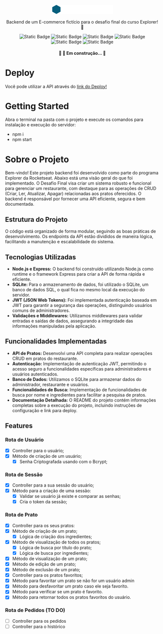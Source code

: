 <p align="center">
    <img src="https://raw.githubusercontent.com/lamenkazu/foodexplorer_frontend/main/src/assets/Brand.png" height="30" width="200" alt="Food Explorer" />
</p>

<p align="center"> Backend de um E-commerce fictício para o desafio final do curso Explorer! 🚀</p>

<div align="center">

![Static Badge](https://img.shields.io/badge/NPM%20-%209.8.0%20-%20%23065E7C)
![Static Badge](https://img.shields.io/badge/Server%20-%20Express%20-%20%23065E7C)
![Static Badge](https://img.shields.io/badge/Database%20-%20SQLite%20-%20%23065E7C)
![Static Badge](https://img.shields.io/badge/QueryBuilder%20-%20Knex%20-%20%23065E7C)
![Static Badge](https://img.shields.io/badge/Authentication%20-%20JWT%20-%20%23065E7C)
![Static Badge](https://img.shields.io/badge/FileUpload%20-%20Multer%20-%20%23065E7C)

</div>

<h4 align="center"> 
	🚧 🚀 Em construção... 🚧
</h4>

# Deploy
Você pode utilizar a API através do [link do Deploy!](https://foodexplorer-backend-or5d.onrender.com)

# Getting Started
Abra o terminal na pasta com o projeto e execute os comandos para instalação e execução do servidor:
- npm i
- npm start


# Sobre o Projeto
Bem-vindo! Este projeto backend foi desenvolvido como parte do programa Explorer da Rocketseat. Abaixo está uma visão geral do que foi implementado.
O Desafio Final visa criar um sistema robusto e funcional para gerenciar um restaurante, com destaque para as operações de CRUD (Criar, Ler, Atualizar, Apagar) relacionadas aos pratos oferecidos. O backend é responsável por fornecer uma API eficiente, segura e bem documentada.

## Estrutura do Projeto
O código está organizado de forma modular, seguindo as boas práticas de desenvolvimento. Os endpoints da API estão divididos de maneira lógica, facilitando a manutenção e escalabilidade do sistema.

## Tecnologias Utilizadas
- **Node.js e Express:** O backend foi construído utilizando Node.js como runtime e o framework Express para criar a API de forma rápida e eficiente.
- **SQLite:** Para o armazenamento de dados, foi utilizado o SQLite, um banco de dados SQL, o qual fica no mesmo local da execução do servidor.
- **JWT (JSON Web Tokens):** Foi implementada autenticação baseada em JWT para garantir a segurança das operações, distinguindo usuários comuns de administradores.
- **Validações e Middlewares:** Utilizamos middlewares para validar entradas e saídas de dados, assegurando a integridade das informações manipuladas pela aplicação.

## Funcionalidades Implementadas
- **API de Pratos:** Desenvolvi uma API completa para realizar operações CRUD em pratos do restaurante.
- **Autenticação:** Implementação de autenticação JWT, permitindo o acesso seguro a funcionalidades específicas para administradores e usuários autenticados.
- **Banco de Dados:** Utilizamos o SQLite para armazenar dados do administrador, restaurante e usuários.
- **Funcionalidades de Busca:** Implementação de funcionalidades de busca por nome e ingredientes para facilitar a pesquisa de pratos.
- **Documentação Detalhada:** O README do projeto contém informações completas sobre a execução do projeto, incluindo instruções de configuração e link para deploy.

## Features
### Rota de Usuário
- [x]  Controller para o usuário;
- [x]  Método de criação de um usuário;
    - [x]  Senha Criptografada usando com o Bcrypt;
### Rota de Sessão
- [x]  Controller para a sua sessão do usuário;
- [x]  Método para a criação de uma sessão:
    - [x]  Validar se usuário já existe e comparar as senhas;
    - [x]  Cria o token da sessão;
### Rota de Prato
- [x]  Controller para os seus pratos:
- [x]  Método de criação de um prato;
    - [x]  Lógica de criação dos ingredientes;
- [x]  Método de visualização de todos os pratos;
    - [x]  Lógica de busca por título do prato;
    - [x]  Lógica de busca por ingredientes;
- [x]  Método de visualização de um prato;
- [x]  Método de edição de um prato;
- [x]  Método de exclusão de um prato;
- [x]  Controller para os pratos favoritos;
- [x]  Método para favoritar um prato se não for um usuário admin
- [x]  Método para desfavoritar um prato caso ele seja favorito.
- [x]  Método para verificar se um prato é favorito.
- [x]  Método para retornar todos os pratos favoritos do usuário.
### Rota de Pedidos (TO DO)
- [ ]  Controller para os pedidos
- [ ]  Controller para o histórico

